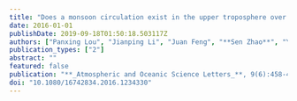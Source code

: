 ```yaml
---
title: "Does a monsoon circulation exist in the upper troposphere over the central and eastern tropical Pacific?"
date: 2016-01-01
publishDate: 2019-09-18T01:50:18.503117Z
authors: ["Panxing Lou", "Jianping Li", "Juan Feng", "**Sen Zhao**", "Yanjie Li"]
publication_types: ["2"]
abstract: ""
featured: false
publication: "**_Atmospheric and Oceanic Science Letters_**, 9(6):458-464"
doi: "10.1080/16742834.2016.1234330"
---
```


